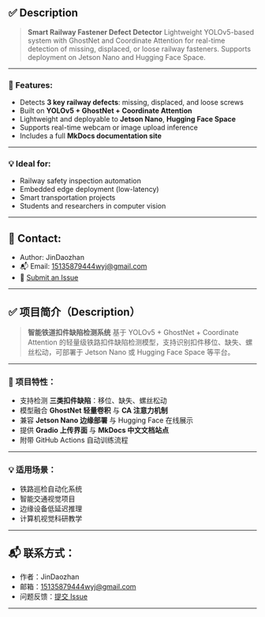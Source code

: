## ✅ Description

> **Smart Railway Fastener Defect Detector**
> Lightweight YOLOv5-based system with GhostNet and Coordinate Attention for real-time detection of missing, displaced, or loose railway fasteners. Supports deployment on Jetson Nano and Hugging Face Space.

---

### 🧠 Features:

* Detects **3 key railway defects**: missing, displaced, and loose screws
* Built on **YOLOv5 + GhostNet + Coordinate Attention**
* Lightweight and deployable to **Jetson Nano**, **Hugging Face Space**
* Supports real-time webcam or image upload inference
* Includes a full **MkDocs documentation site**

---

### 💡 Ideal for:

* Railway safety inspection automation
* Embedded edge deployment (low-latency)
* Smart transportation projects
* Students and researchers in computer vision

---

## 📨 Contact:

* Author: JinDaozhan
* 📬 Email: [15135879444wyj@gmail.com](mailto:15135879444wyj@gmail.com)
* 💬 [Submit an Issue](https://github.com/JinDaozhan/smart-railway-defect-detector/issues)

---


## ✅ 项目简介（Description）

> **智能铁道扣件缺陷检测系统**
> 基于 YOLOv5 + GhostNet + Coordinate Attention 的轻量级铁路扣件缺陷检测模型，支持识别扣件移位、缺失、螺丝松动，可部署于 Jetson Nano 或 Hugging Face Space 等平台。

---

### 🧠 项目特性：

* 支持检测 **三类扣件缺陷**：移位、缺失、螺丝松动
* 模型融合 **GhostNet 轻量卷积** 与 **CA 注意力机制**
* 兼容 **Jetson Nano 边缘部署** 与 Hugging Face 在线展示
* 提供 **Gradio 上传界面** 与 **MkDocs 中文文档站点**
* 附带 GitHub Actions 自动训练流程

---

### 💡 适用场景：

* 铁路巡检自动化系统
* 智能交通视觉项目
* 边缘设备低延迟推理
* 计算机视觉科研教学

---

## 📬 联系方式：

* 作者：JinDaozhan
* 邮箱：[15135879444wyj@gmail.com](mailto:15135879444wyj@gmail.com)
* 问题反馈：[提交 Issue](https://github.com/JinDaozhan/smart-railway-defect-detector/issues)

---
